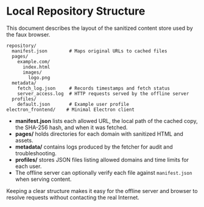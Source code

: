 # Local Repository Structure

This document describes the layout of the sanitized content store used by the faux browser.

```
repository/
  manifest.json        # Maps original URLs to cached files
  pages/
    example.com/
      index.html
      images/
        logo.png
  metadata/
    fetch_log.json     # Records timestamps and fetch status
    server_access.log  # HTTP requests served by the offline server
  profiles/
    default.json       # Example user profile
electron_frontend/    # Minimal Electron client
```

- **manifest.json** lists each allowed URL, the local path of the cached copy, the SHA-256 hash, and when it was fetched.
- **pages/** holds directories for each domain with sanitized HTML and assets.
- **metadata/** contains logs produced by the fetcher for audit and troubleshooting.
- **profiles/** stores JSON files listing allowed domains and time limits for each user.
- The offline server can optionally verify each file against `manifest.json` when serving content.

Keeping a clear structure makes it easy for the offline server and browser to resolve requests without contacting the real Internet.
